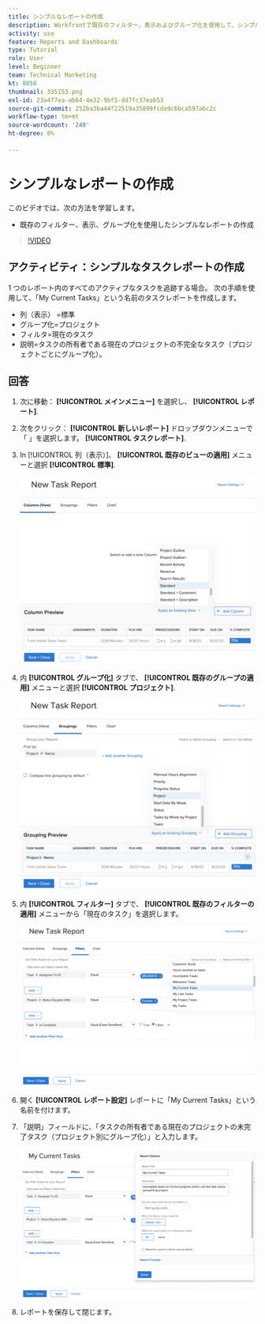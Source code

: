 ```yaml
---
title: シンプルなレポートの作成
description: Workfrontで既存のフィルター、表示およびグループ化を使用して、シンプルなレポートを作成する方法を説明します。
activity: use
feature: Reports and Dashboards
type: Tutorial
role: User
level: Beginner
team: Technical Marketing
kt: 8858
thumbnail: 335153.png
exl-id: 23a4f7ea-ab64-4e32-9bf5-dd7fc37eab53
source-git-commit: 252ba3ba44f22519a35899fcda9c6bca597a6c2c
workflow-type: tm+mt
source-wordcount: '240'
ht-degree: 0%

---
```


# シンプルなレポートの作成

このビデオでは、次の方法を学習します。

* 既存のフィルター、表示、グループ化を使用したシンプルなレポートの作成

>[!VIDEO](https://video.tv.adobe.com/v/335153/?quality=12)

## アクティビティ：シンプルなタスクレポートの作成

1 つのレポート内のすべてのアクティブなタスクを追跡する場合。 次の手順を使用して、「My Current Tasks」という名前のタスクレポートを作成します。

* 列（表示） =標準
* グループ化=プロジェクト
* フィルタ=現在のタスク
* 説明=タスクの所有者である現在のプロジェクトの不完全なタスク（プロジェクトごとにグループ化）。

## 回答

1. 次に移動： **[!UICONTROL メインメニュー]** を選択し、 **[!UICONTROL レポート]**.
1. 次をクリック： **[!UICONTROL 新しいレポート]** ドロップダウンメニューで「 」を選択します。 **[!UICONTROL タスクレポート]**.
1. In [!UICONTROL 列（表示）]、 **[!UICONTROL 既存のビューの適用]** メニューと選択 **[!UICONTROL 標準]**.

   ![タスクレポートの列を作成する画面の画像](assets/simple-task-report-columns.png)

1. 内 **[!UICONTROL グループ化]** タブで、 **[!UICONTROL 既存のグループの適用]** メニューと選択 **[!UICONTROL プロジェクト]**.

   ![タスクレポートでグループ化を作成する画面の画像](assets/simple-task-report-groupings.png)

1. 内 **[!UICONTROL フィルター]** タブで、 **[!UICONTROL 既存のフィルターの適用]** メニューから「現在のタスク」を選択します。

   ![タスクレポートにフィルターを作成する画面の画像](assets/simple-task-report-filters.png)

1. 開く **[!UICONTROL レポート設定]** レポートに「My Current Tasks」という名前を付けます。
1. 「説明」フィールドに、「タスクの所有者である現在のプロジェクトの未完了タスク（プロジェクト別にグループ化）」と入力します。

   ![タスクレポート内のレポート設定画面の画像](assets/simple-task-report-report-settings.png)

1. レポートを保存して閉じます。
